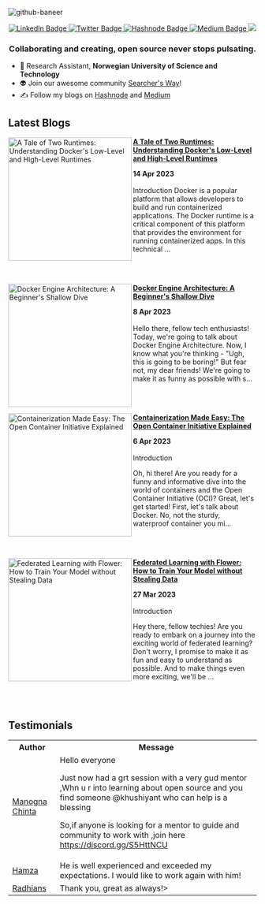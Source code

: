 ![github-baneer](https://user-images.githubusercontent.com/69671407/224075327-768d04b2-23c7-46dd-b9d3-090308abb186.png)


<div id="header" align="center">
  
  <div id="badges">
    <a href="https://www.linkedin.com/in/khushiyant/">
      <img src="https://img.shields.io/badge/LinkedIn-blue?style=for-the-badge&logo=linkedin&logoColor=white" alt="LinkedIn Badge"/>
    </a>
    <a href="https://twitter.com/khushiyant">
      <img src="https://img.shields.io/badge/Twitter-grey?style=for-the-badge&logo=twitter&logoColor=white" alt="Twitter Badge"/>
    </a>
    <a href="https://kodein.hashnode.dev">
      <img src="https://img.shields.io/badge/Hashnode-green?style=for-the-badge&logo=hashnode&logoColor=white" alt="Hashnode Badge"/>
    </a>
    <a href="https://khushiyant.medium.com">
      <img src="https://img.shields.io/badge/Medium-black?style=for-the-badge&logo=Medium&logoColor=white" alt="Medium Badge"/>
    </a>
      <img src="https://dcbadge.vercel.app/api/server/85Mch6B9Gw" />
  </div>
</div>

### <p align="center"> Collaborating and creating, open source never stops pulsating. </p>

- 🔬 Research Assistant, <b> Norwegian University of Science and Technology </b>
- 👽 Join our awesome community [Searcher's Way](https://discord.gg/)! 
- ✍️ Follow my blogs on [Hashnode](https://kodein.hashnode.dev) and [Medium](https://khushiyant.medium.com)

## Latest Blogs
<!-- HASHNODE_BLOG:START -->
<p align="left">
<a href="https://kodein.hashnode.dev/a-tale-of-two-runtimes-understanding-dockers-low-level-and-high-level-runtimes" title="A Tale of Two Runtimes: Understanding Docker's Low-Level and High-Level Runtimes"><img src="https://cdn.hashnode.com/res/hashnode/image/upload/v1681497256507/21f0e473-968d-400e-9872-8156e0505e54.png" alt="A Tale of Two Runtimes: Understanding Docker's Low-Level and High-Level Runtimes" width="250px" align="left" /></a>
<a href="https://kodein.hashnode.dev/a-tale-of-two-runtimes-understanding-dockers-low-level-and-high-level-runtimes" title="A Tale of Two Runtimes: Understanding Docker's Low-Level and High-Level Runtimes"><strong>A Tale of Two Runtimes: Understanding Docker's Low-Level and High-Level Runtimes</strong></a>
<div><strong>14 Apr 2023</strong></div>
<br/> Introduction
Docker is a popular platform that allows developers to build and run containerized applications. The Docker runtime is a critical component of this platform that provides the environment for running containerized apps. In this technical ... </p> <br/> <br/>
<p align="left">
<a href="https://kodein.hashnode.dev/docker-engine-architecture-a-beginners-shallow-dive" title="Docker Engine Architecture: A Beginner's Shallow Dive"><img src="https://cdn.hashnode.com/res/hashnode/image/upload/v1680954677140/44e350f3-b9b1-4588-bc1f-c01487da83f0.png" alt="Docker Engine Architecture: A Beginner's Shallow Dive" width="250px" align="left" /></a>
<a href="https://kodein.hashnode.dev/docker-engine-architecture-a-beginners-shallow-dive" title="Docker Engine Architecture: A Beginner's Shallow Dive"><strong>Docker Engine Architecture: A Beginner's Shallow Dive</strong></a>
<div><strong>8 Apr 2023</strong></div>
<br/> Hello there, fellow tech enthusiasts! Today, we're going to talk about Docker Engine Architecture. Now, I know what you're thinking - "Ugh, this is going to be boring!" But fear not, my dear friends! We're going to make it as funny as possible with s... </p> <br/> <br/>
<p align="left">
<a href="https://kodein.hashnode.dev/containerization-made-easy-the-open-container-initiative-explained" title="Containerization Made Easy: The Open Container Initiative Explained"><img src="https://cdn.hashnode.com/res/hashnode/image/upload/v1680799853499/de258fca-92f4-44c9-9e1a-62eafe0f5ddd.jpeg" alt="Containerization Made Easy: The Open Container Initiative Explained" width="250px" align="left" /></a>
<a href="https://kodein.hashnode.dev/containerization-made-easy-the-open-container-initiative-explained" title="Containerization Made Easy: The Open Container Initiative Explained"><strong>Containerization Made Easy: The Open Container Initiative Explained</strong></a>
<div><strong>6 Apr 2023</strong></div>
<br/> Introduction

Oh, hi there! Are you ready for a funny and informative dive into the world of containers and the Open Container Initiative (OCI)? Great, let's get started!
First, let's talk about Docker. No, not the sturdy, waterproof container you mi... </p> <br/> <br/>
<p align="left">
<a href="https://kodein.hashnode.dev/federated-learning-with-flower-how-to-train-your-model-without-stealing-data" title="Federated Learning with Flower: How to Train Your Model without Stealing Data"><img src="https://cdn.hashnode.com/res/hashnode/image/upload/v1679942425484/82d1632e-675a-40dd-bf1d-3e0d4f3a0ee6.png" alt="Federated Learning with Flower: How to Train Your Model without Stealing Data" width="250px" align="left" /></a>
<a href="https://kodein.hashnode.dev/federated-learning-with-flower-how-to-train-your-model-without-stealing-data" title="Federated Learning with Flower: How to Train Your Model without Stealing Data"><strong>Federated Learning with Flower: How to Train Your Model without Stealing Data</strong></a>
<div><strong>27 Mar 2023</strong></div>
<br/> Introduction

Hey there, fellow techies! Are you ready to embark on a journey into the exciting world of federated learning? Don't worry, I promise to make it as fun and easy to understand as possible. And to make things even more exciting, we'll be ... </p> <br/> <br/>
<!-- HASHNODE_BLOG:END -->

## Testimonials
<table>
<tbody><tr>
    <th>Author</th>
    <th>Message</th>
  </tr>
  <tr>
    <td><a href="https://twitter.com/chinta_manogna/status/1625514691098460160?s=20" rel="nofollow">Manogna Chinta</a></td>
    <td>Hello everyone

Just now had a grt session with a very gud mentor ,Whn u r into learning about open source and you find someone 
@khushiyant
  who can help is a blessing

So,if anyone is looking for a mentor to guide and community to work with ,join here
https://discord.gg/S5HttNCU </td>
  </tr>
  <tr>
    <td><a href="https://www.fiverr.com/khushiyant" rel="nofollow">Hamza</a></td>
    <td>He is well experienced and exceeded my expectations. I would like to work again with him!</td>
  </tr>
  <tr>
    <td><a href="https://www.fiverr.com/khushiyant" rel="nofollow">Radhians</a></td>
    <td>Thank you, great as always!></td>
  </tr>
</tbody>
  </table>
<br>
